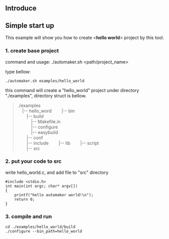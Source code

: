 ## Introduce ##

## Simple start up ##

This example will show you how to create <**hello world**> project by this tool.
### 1. create base project

command and usage: ./automaker.sh <path/project_name>  

type bellow:
       
````
./automaker.sh examples/hello_world
````   

this command will create a  "hello_world" project under directory "./examples", directory struct is bellow.

>./examples   
>&emsp;|-- hello_word 
>&emsp;&emsp;|-- bin  
>&emsp;&emsp;|-- build   
>&emsp;&emsp;&emsp;|-- Makefile.in   
>&emsp;&emsp;&emsp;|-- configure   
>&emsp;&emsp;&emsp;|-- easybuild   
>&emsp;&emsp;|-- conf   
>&emsp;&emsp;|-- include 
>&emsp;&emsp;|-- lib 
>&emsp;&emsp;|-- script  
>&emsp;&emsp;|-- src  
  
### 2. put your code to src
write hello_world.c, and add file to "src" directory
````
#include <stdio.h>
int main(int argc; char* argv[])
{
	printf("hello automaker world!\n");
	return 0;
}
````
### 3. compile and run
````
cd ./examples/hello_world/build
./configure --bin_path=hello_world 
````
